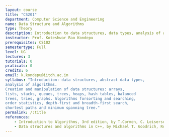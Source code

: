 ```yaml
---
layout: course
title: "CS201"
department: Computer Science and Engineering
name: Data Structure and Algorithms
type: Theory
description: Introduction to data structures, data types, analysis of algorithms and their manipulation.
instructor: Prof. Koteshwar Rao Kondepu
prerequisites: CS102
semestertype: Full
level: UG
lectures: 3
tutorials: 0
praticals: 0
credits: 6
email: k.kondepu@iitdh.ac.in
syllabus: "Introduction: data structures, abstract data types,
analysis of algorithms.
Creation and manipulation of data structures: arrays,
lists, stacks, queues, trees, heaps, hash tables, balanced
trees, tries, graphs. Algorithms forsorting and searching,
order statistics, depth-first and breadth-first search,
shortest paths and minimum spanning tree."
permalink: /:title
references: 
    - Introduction to Algorithms, 3rd edition, by T.Cormen, C. Leiserson, R. Rivest, C. Stein, MIT Press and McGraw-Hill, 2009.
    - Data structures and algorithms in C++, by Michael T. Goodrich, Roberto Tamassia, and David M. Mount Wiley, 2004.
---
```



